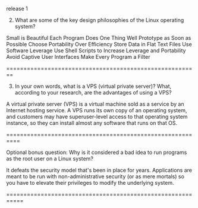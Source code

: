 release 1

2. What are some of the key design philosophies of the Linux operating system?

Small is Beautiful
Each Program Does One Thing Well
Prototype as Soon as Possible
Choose Portability Over Efficiency
Store Data in Flat Text Files
Use Software Leverage
Use Shell Scripts to Increase Leverage and Portability
Avoid Captive User Interfaces
Make Every Program a Filter

========================================================

3. In your own words, what is a VPS (virtual private server)? What, according to your research, are the advantages of using a VPS?

A virtual private server (VPS) is a virtual machine sold as a service by an Internet hosting service. A VPS runs its own copy of an operating system, and customers may have superuser-level access to that operating system instance, so they can install almost any software that runs on that OS.

==========================================================

Optional bonus question: Why is it considered a bad idea to run programs as the root user on a Linux system?

It defeats the security model that's been in place for years. Applications are meant to be run with non-administrative security (or as mere mortals) so you have to elevate their privileges to modify the underlying system.

===========================================================



